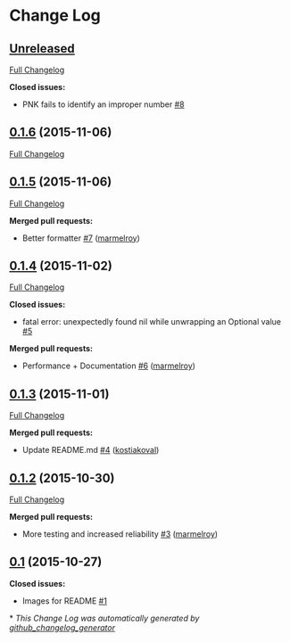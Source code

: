 # Change Log

## [Unreleased](https://github.com/marmelroy/PhoneNumberKit/tree/HEAD)

[Full Changelog](https://github.com/marmelroy/PhoneNumberKit/compare/0.1.6...HEAD)

**Closed issues:**

- PNK fails to identify an improper number  [\#8](https://github.com/marmelroy/PhoneNumberKit/issues/8)

## [0.1.6](https://github.com/marmelroy/PhoneNumberKit/tree/0.1.6) (2015-11-06)
[Full Changelog](https://github.com/marmelroy/PhoneNumberKit/compare/0.1.5...0.1.6)

## [0.1.5](https://github.com/marmelroy/PhoneNumberKit/tree/0.1.5) (2015-11-06)
[Full Changelog](https://github.com/marmelroy/PhoneNumberKit/compare/0.1.4...0.1.5)

**Merged pull requests:**

- Better formatter [\#7](https://github.com/marmelroy/PhoneNumberKit/pull/7) ([marmelroy](https://github.com/marmelroy))

## [0.1.4](https://github.com/marmelroy/PhoneNumberKit/tree/0.1.4) (2015-11-02)
[Full Changelog](https://github.com/marmelroy/PhoneNumberKit/compare/0.1.3...0.1.4)

**Closed issues:**

- fatal error: unexpectedly found nil while unwrapping an Optional value [\#5](https://github.com/marmelroy/PhoneNumberKit/issues/5)

**Merged pull requests:**

- Performance + Documentation [\#6](https://github.com/marmelroy/PhoneNumberKit/pull/6) ([marmelroy](https://github.com/marmelroy))

## [0.1.3](https://github.com/marmelroy/PhoneNumberKit/tree/0.1.3) (2015-11-01)
[Full Changelog](https://github.com/marmelroy/PhoneNumberKit/compare/0.1.2...0.1.3)

**Merged pull requests:**

- Update README.md [\#4](https://github.com/marmelroy/PhoneNumberKit/pull/4) ([kostiakoval](https://github.com/kostiakoval))

## [0.1.2](https://github.com/marmelroy/PhoneNumberKit/tree/0.1.2) (2015-10-30)
[Full Changelog](https://github.com/marmelroy/PhoneNumberKit/compare/0.1...0.1.2)

**Merged pull requests:**

- More testing and increased reliability [\#3](https://github.com/marmelroy/PhoneNumberKit/pull/3) ([marmelroy](https://github.com/marmelroy))

## [0.1](https://github.com/marmelroy/PhoneNumberKit/tree/0.1) (2015-10-27)
**Closed issues:**

- Images for README [\#1](https://github.com/marmelroy/PhoneNumberKit/issues/1)



\* *This Change Log was automatically generated by [github_changelog_generator](https://github.com/skywinder/Github-Changelog-Generator)*